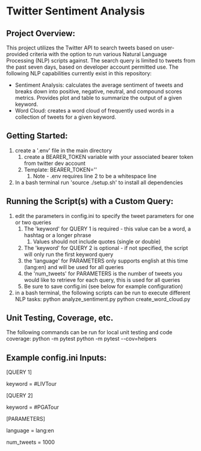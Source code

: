 # Twitter Sentiment Analysis

## Project Overview: 
This project utilizes the Twitter API to search tweets based on user-provided criteria with the option to run various Natural Language Processing (NLP) scripts against. The search query is limited to tweets from the past seven days, based on developer account permitted use. The following NLP capabilities currently exist in this repository:
- Sentiment Analysis: calculates the average sentiment of tweets and breaks down into positive, negative, neutral, and compound scores metrics. Provides plot and table to summarize the output of a given keyword. 
- Word Cloud: creates a word cloud of frequently used words in a collection of tweets for a given keyword.

## Getting Started:
1. create a '.env' file in the main directory
    1. create a BEARER_TOKEN variable with your associated bearer token from twitter dev account
    2. Template: BEARER_TOKEN=''
        1. Note - .env requires line 2 to be a whitespace line
2. In a bash terminal run 'source ./setup.sh' to install all dependencies

## Running the Script(s) with a Custom Query: 
1. edit the parameters in config.ini to specify the tweet parameters for one or two queries
    1. The 'keyword' for QUERY 1 is required - this value can be a word, a hashtag or a longer phrase
        1. Values should not include quotes (single or double)
    2. The 'keyword' for QUERY 2 is optional - if not specified, the script will only run the first keyword query
    3. the 'language' for PARAMETERS only supports english at this time (lang:en) and will be used for all queries
    4. the 'num_tweets' for PARAMETERS is the number of tweets you would like to retrieve for each query, this is used for all queries
    5. Be sure to save config.ini (see below for example configuration)
2. in a bash terminal, the following scripts can be run to execute different NLP tasks: 
    python analyze_sentiment.py
    python create_word_cloud.py

## Unit Testing, Coverage, etc.
The following commands can be run for local unit testing and code coverage:
    python -m pytest
    python -m pytest --cov=helpers
    
## Example config.ini Inputs:
[QUERY 1]

keyword = #LIVTour

[QUERY 2]

keyword = #PGATour

[PARAMETERS]

language = lang:en

num_tweets = 1000